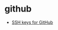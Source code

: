 github
======

- [SSH keys for GitHub](https://github.com/mlin6436/eden/blob/master/github/ssh%20keys%20for%20github.md)

